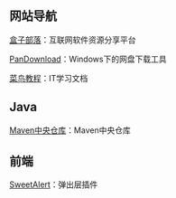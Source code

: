 ## 网站导航
[盒子部落](https://www.hezibuluo.com/)：互联网软件资源分享平台

[PanDownload](http://pandownload.com/)：Windows下的网盘下载工具

[菜鸟教程](<https://www.runoob.com/>)：IT学习文档

## Java

[Maven中央仓库](<https://mvnrepository.com/>)：Maven中央仓库

## 前端

[SweetAlert](<https://sweetalert.js.org/docs/>)：弹出层插件